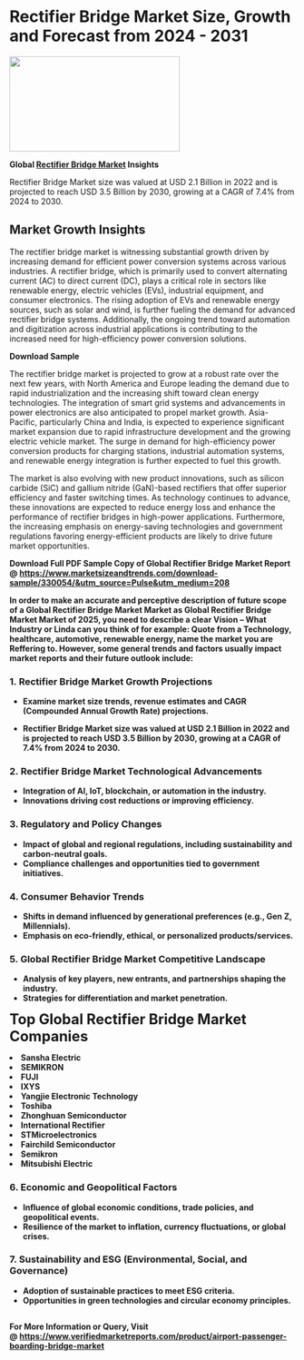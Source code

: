 <H1>Rectifier Bridge Market Size, Growth and Forecast from 2024 - 2031</H1><img class="aligncenter size-medium wp-image-584254" src="https://thirdeyenews.in/wp-content/uploads/2024/09/Global-Market-Research-300x168.jpeg" alt="" width="300" height="168" /><p><strong>Global&nbsp;<a href="https://www.marketsizeandtrends.com/download-sample/330054/&amp;utm_source=Pulse&amp;utm_medium=208">Rectifier Bridge Market</a> Insights</strong></p><p>Rectifier Bridge Market size was valued at USD 2.1 Billion in 2022 and is projected to reach USD 3.5 Billion by 2030, growing at a CAGR of 7.4% from 2024 to 2030.</p><p><h2>Market Growth Insights</h2> <p>The rectifier bridge market is witnessing substantial growth driven by increasing demand for efficient power conversion systems across various industries. A rectifier bridge, which is primarily used to convert alternating current (AC) to direct current (DC), plays a critical role in sectors like renewable energy, electric vehicles (EVs), industrial equipment, and consumer electronics. The rising adoption of EVs and renewable energy sources, such as solar and wind, is further fueling the demand for advanced rectifier bridge systems. Additionally, the ongoing trend toward automation and digitization across industrial applications is contributing to the increased need for high-efficiency power conversion solutions.</p> <p><strong>Download Sample</strong></p> <p>The rectifier bridge market is projected to grow at a robust rate over the next few years, with North America and Europe leading the demand due to rapid industrialization and the increasing shift toward clean energy technologies. The integration of smart grid systems and advancements in power electronics are also anticipated to propel market growth. Asia-Pacific, particularly China and India, is expected to experience significant market expansion due to rapid infrastructure development and the growing electric vehicle market. The surge in demand for high-efficiency power conversion products for charging stations, industrial automation systems, and renewable energy integration is further expected to fuel this growth.</p> <p>The market is also evolving with new product innovations, such as silicon carbide (SiC) and gallium nitride (GaN)-based rectifiers that offer superior efficiency and faster switching times. As technology continues to advance, these innovations are expected to reduce energy loss and enhance the performance of rectifier bridges in high-power applications. Furthermore, the increasing emphasis on energy-saving technologies and government regulations favoring energy-efficient products are likely to drive future market opportunities.</p> <p><strong></p><p><span class=""><strong>Download Full PDF Sample Copy of Global Rectifier Bridge Market Report</strong> @ <a href="https://www.marketsizeandtrends.com/download-sample/330054/&amp;utm_source=Pulse&amp;utm_medium=208" target="_blank">https://www.marketsizeandtrends.com/download-sample/330054/&amp;utm_source=Pulse&amp;utm_medium=208</a></span></p><p>In order to make an accurate and perceptive description of future scope of a Global&nbsp;Rectifier Bridge Market Market as Global&nbsp;Rectifier Bridge Market Market of 2025, you need to describe a clear Vision &ndash; What Industry or Linda can you think of for example: Quote from a Technology, healthcare, automotive, renewable energy, name the market you are Reffering to. However, some general trends and factors usually impact market reports and their future outlook include:</p><h3>1.&nbsp;<strong>Rectifier Bridge Market Growth Projections</strong></h3><ul><li>Examine market size trends, revenue estimates and CAGR (Compounded Annual Growth Rate) projections.</li><li><p>Rectifier Bridge Market size was valued at USD 2.1 Billion in 2022 and is projected to reach USD 3.5 Billion by 2030, growing at a CAGR of 7.4% from 2024 to 2030.</p></li></ul><h3>2.&nbsp;<strong>Rectifier Bridge Market Technological Advancements</strong></h3><ul><li>Integration of AI, IoT, blockchain, or automation in the industry.</li><li>Innovations driving cost reductions or improving efficiency.</li></ul><h3>3.&nbsp;<strong>Regulatory and Policy Changes</strong></h3><ul><li>Impact of global and regional regulations, including sustainability and carbon-neutral goals.</li><li>Compliance challenges and opportunities tied to government initiatives.</li></ul><h3>4.&nbsp;<strong>Consumer Behavior Trends</strong></h3><ul><li>Shifts in demand influenced by generational preferences (e.g., Gen Z, Millennials).</li><li>Emphasis on eco-friendly, ethical, or personalized products/services.</li></ul><h3>5.&nbsp;<strong>Global Rectifier Bridge Market Competitive Landscape</strong></h3><ul><li>Analysis of key players, new entrants, and partnerships shaping the industry.</li><li>Strategies for differentiation and market penetration.</li></ul><p data-pm-slice="1 1 []"><span style="color: inherit; font-family: inherit; font-size: 25px;">Top Global Rectifier Bridge Market Companies</span></p><div class="" data-test-id=""><p><li>Sansha Electric</li><li> SEMIKRON</li><li> FUJI</li><li> IXYS</li><li> Yangjie Electronic Technology</li><li> Toshiba</li><li> Zhonghuan Semiconductor</li><li> International Rectifier</li><li> STMicroelectronics</li><li> Fairchild Semiconductor</li><li> Semikron</li><li> Mitsubishi Electric</li></p></div><h3>6.&nbsp;<strong>Economic and Geopolitical Factors</strong></h3><ul><li>Influence of global economic conditions, trade policies, and geopolitical events.</li><li>Resilience of the market to inflation, currency fluctuations, or global crises.</li></ul><h3>7.&nbsp;<strong>Sustainability and ESG (Environmental, Social, and Governance)</strong></h3><ul><li>Adoption of sustainable practices to meet ESG criteria.</li><li>Opportunities in green technologies and circular economy principles.</li></ul><h2><strong style="font-size: 14px;">For More Information or Query, Visit @&nbsp;</strong><a style="background-color: #ffffff; font-size: 14px;" href="https://www.marketsizeandtrends.com/report/rectifier-bridge-market/" target="_blank">https://www.verifiedmarketreports.com/product/airport-passenger-boarding-bridge-market</a></h2>
